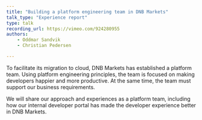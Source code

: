 ```yaml
---
title: "Building a platform engineering team in DNB Markets"
talk_type: "Experience report"
type: talk
recording_url: https://vimeo.com/924280955
authors:
    - Oddmar Sandvik
    - Christian Pedersen

---
```

To facilitate its migration to cloud, DNB Markets has established a platform team. Using platform engineering principles, the team is focused on making developers happier and more productive. At the same time, the team must support our business requirements.

We will share our approach and experiences as a platform team, including how our internal developer portal has made the developer experience better in DNB Markets.

